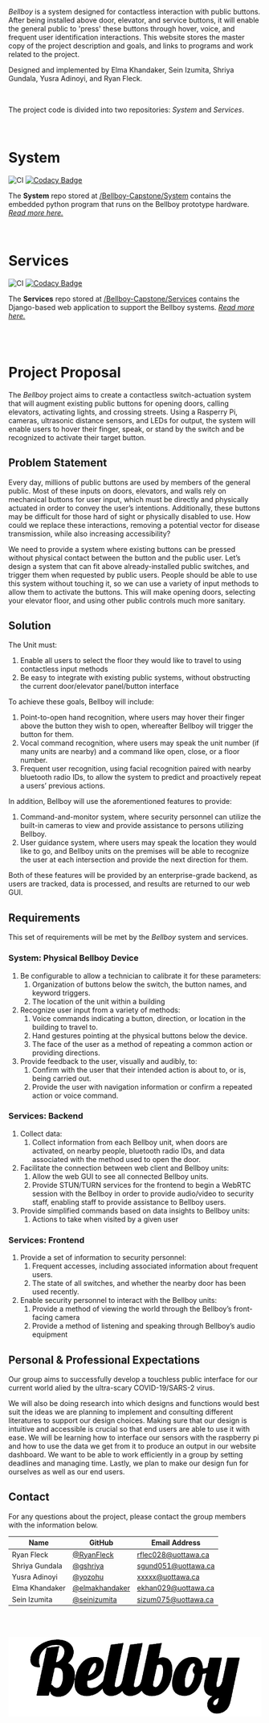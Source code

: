 *Bellboy* is a system designed for contactless interaction with public buttons. After being installed above door, elevator, and service buttons, it will enable the general public to 'press' these buttons through hover, voice, and frequent user identification interactions. This website stores the master copy of the project description and goals, and links to programs and work related to the project.

Designed and implemented by Elma Khandaker, Sein Izumita, Shriya Gundala, Yusra Adinoyi, and Ryan Fleck.

<br />

The project code is divided into two repositories: *System* and *Services*.

<br />

# System

![CI](https://github.com/Bellboy-Capstone/System/workflows/CI/badge.svg)
[![Codacy Badge](https://app.codacy.com/project/badge/Grade/4150c01ff4e54051a6d930103ea02747)](https://www.codacy.com/gh/Bellboy-Capstone/System/dashboard?utm_source=github.com&amp;utm_medium=referral&amp;utm_content=Bellboy-Capstone/System&amp;utm_campaign=Badge_Grade)

The **System** repo stored at [/Bellboy-Capstone/System](https://github.com/Bellboy-Capstone/System) contains the embedded python program that runs on the Bellboy prototype hardware.  [_Read more here._](https://github.com/Bellboy-Capstone/System#system)

<br />

# Services

![CI](https://github.com/Bellboy-Capstone/Services/workflows/CI/badge.svg)
[![Codacy Badge](https://app.codacy.com/project/badge/Grade/8fb53c0f016b46889a92c8bc37d26bbe)](https://www.codacy.com/gh/Bellboy-Capstone/Services/dashboard?utm_source=github.com&amp;utm_medium=referral&amp;utm_content=Bellboy-Capstone/Services&amp;utm_campaign=Badge_Grade)

The **Services** repo stored at [/Bellboy-Capstone/Services](https://github.com/Bellboy-Capstone/Services) contains the Django-based web application to support the Bellboy systems. [_Read more here._](https://github.com/Bellboy-Capstone/Services#services)

<br />

<br />

# Project Proposal

The *Bellboy* project aims to create a contactless switch-actuation system that will augment existing public buttons for opening doors, calling elevators, activating lights, and crossing streets. Using a Rasperry Pi, cameras, ultrasonic distance sensors, and LEDs for output, the system will enable users to hover their finger, speak, or stand by the switch and be recognized to activate their target button.

## Problem Statement

Every day, millions of public buttons are used by members of the general public.
Most of these inputs on doors, elevators, and walls rely on mechanical buttons for user input, which must be directly and physically actuated in order to convey the user’s intentions.
Additionally, these buttons may be difficult for those hard of sight or physically disabled to use.
How could we replace these interactions, removing a potential vector for disease transmission, while also increasing accessibility?

We need to provide a system where existing buttons can be pressed without physical contact between the button and the public user.
Let’s design a system that can fit above already-installed public switches, and trigger them when requested by public users.
People should be able to use this system without touching it, so we can use a variety of input methods to allow them to activate the buttons. This will make opening doors, selecting your elevator floor, and using other public controls much more sanitary.

## Solution

The Unit must:

1. Enable all users to select the floor they would like to travel to using contactless input methods
1. Be easy to integrate with existing public systems, without obstructing the current door/elevator panel/button interface

To achieve these goals, Bellboy will include:

1. Point-to-open hand recognition, where users may hover their finger above the button they wish to open, whereafter Bellboy will trigger the button for them.
1. Vocal command recognition, where users may speak the unit number (if many units are nearby) and a command like open, close, or a floor number.
1. Frequent user recognition, using facial recognition paired with nearby bluetooth radio IDs, to allow the system to predict and proactively repeat a users’ previous actions.

In addition, Bellboy will use the aforementioned features to provide:

1. Command-and-monitor system, where security personnel can utilize the built-in cameras to view and provide assistance to persons utilizing Bellboy.
1. User guidance system, where users may speak the location they would like to go, and Bellboy units on the premises will be able to recognize the user at each intersection and provide the next direction for them.

Both of these features will be provided by an enterprise-grade backend, as users are tracked, data is processed, and results are returned to our web GUI.


## Requirements

This set of requirements will be met by the *Bellboy* system and services.

### System: Physical Bellboy Device

1. Be configurable to allow a technician to calibrate it for these parameters:
    1. Organization of buttons below the switch, the button names, and keyword triggers.
    1. The location of the unit within a building
1. Recognize user input from a variety of methods:
    1. Voice commands indicating a button, direction, or location in the building to travel to.
    1. Hand gestures pointing at the physical buttons below the device.
    1. The face of the user as a method of repeating a common action or providing directions.
1. Provide feedback to the user, visually and audibly, to:
    1. Confirm with the user that their intended action is about to, or is, being carried out.
    1. Provide the user with navigation information or confirm a repeated action or voice command.

### Services: Backend

1. Collect data:
    1. Collect information from each Bellboy unit, when doors are activated, on nearby people, bluetooth radio IDs, and data associated with the method used to open the door.
1. Facilitate the connection between web client and Bellboy units:
    1. Allow the web GUI to see all connected Bellboy units.
    1. Provide STUN/TURN services for the frontend to begin a WebRTC session with the Bellboy in order to provide audio/video to security staff, enabling staff to provide assistance to Bellboy users.
1. Provide simplified commands based on data insights to Bellboy units:
    1. Actions to take when visited by a given user

### Services: Frontend

1. Provide a set of information to security personnel:
    1. Frequent accesses, including associated information about frequent users.
    1. The state of all switches, and whether the nearby door has been used recently.
1. Enable security personnel to interact with the Bellboy units:
    1. Provide a method of viewing the world through the Bellboy’s front-facing camera
    1. Provide a method of listening and speaking through Bellboy’s audio equipment


## Personal & Professional Expectations

Our group aims to successfully develop a touchless public interface for our current world alied by the ultra-scary COVID-19/SARS-2 virus.

We will also be doing research into which designs and functions would best suit the ideas we are planning to implement and consulting different literatures to support our design choices. Making sure that our design is intuitive and accessible is crucial so that end users are able to use it with ease. We will be learning how to interface our sensors with the raspberry pi and how to use the data we get from it to produce an output in our website dashboard. We want to be able to work efficiently in a group by setting deadlines and managing time. Lastly, we plan to make our design fun for ourselves as well as our end users.


## Contact

For any questions about the project, please contact the group members with the information below.

| Name     | GitHub      | Email Address      |
|----------|-------------|--------------------|
| Ryan Fleck | [@RyanFleck](https://github.com/ryanfleck) | [rflec028@uottawa.ca](mailto:rflec028@uottawa.ca) |
| Shriya Gundala | [@gshriya](https://github.com/gshriya) | [sgund051@uottawa.ca](mailto:sgund051@uottawa.ca) |
| Yusra Adinoyi| [@yozohu](https://github.com/yozohu) |  [xxxxx@uottawa.ca](mailto:xxxxx@uottawa.ca) |
| Elma Khandaker | [@elmakhandaker](https://github.com/elmakhandaker) | [ekhan029@uottawa.ca](mailto:ekhan029@uottawa.ca) |
| Sein Izumita | [@seinizumita](https://github.com/seinizumita) | [sizum075@uottawa.ca](mailto:sizum075@uottawa.ca) |


<br />

<br />

![Bellboy Logo](/assets/img/bellboy.png)

<br />

<br />
